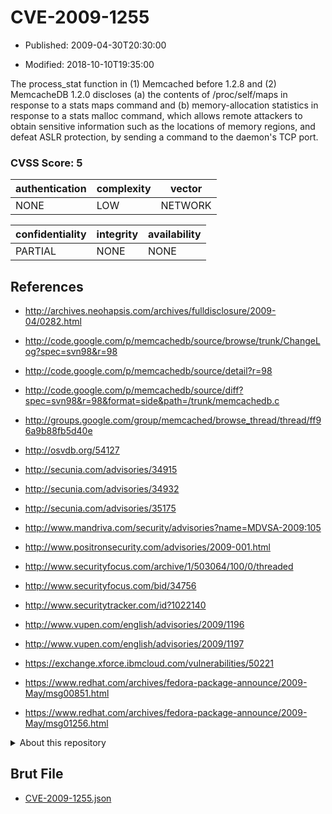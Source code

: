 # CVE-2009-1255

- Published: 2009-04-30T20:30:00

- Modified: 2018-10-10T19:35:00

The process_stat function in (1) Memcached before 1.2.8 and (2) MemcacheDB 1.2.0 discloses (a) the contents of /proc/self/maps in response to a stats maps command and (b) memory-allocation statistics in response to a stats malloc command, which allows remote attackers to obtain sensitive information such as the locations of memory regions, and defeat ASLR protection, by sending a command to the daemon's TCP port.

### CVSS Score: **5**

| authentication | complexity | vector |
| --- | --- | --- |
| NONE | LOW | NETWORK |

| confidentiality | integrity | availability |
| --- | --- | --- |
| PARTIAL | NONE | NONE |

## References

* http://archives.neohapsis.com/archives/fulldisclosure/2009-04/0282.html

* http://code.google.com/p/memcachedb/source/browse/trunk/ChangeLog?spec=svn98&r=98

* http://code.google.com/p/memcachedb/source/detail?r=98

* http://code.google.com/p/memcachedb/source/diff?spec=svn98&r=98&format=side&path=/trunk/memcachedb.c

* http://groups.google.com/group/memcached/browse_thread/thread/ff96a9b88fb5d40e

* http://osvdb.org/54127

* http://secunia.com/advisories/34915

* http://secunia.com/advisories/34932

* http://secunia.com/advisories/35175

* http://www.mandriva.com/security/advisories?name=MDVSA-2009:105

* http://www.positronsecurity.com/advisories/2009-001.html

* http://www.securityfocus.com/archive/1/503064/100/0/threaded

* http://www.securityfocus.com/bid/34756

* http://www.securitytracker.com/id?1022140

* http://www.vupen.com/english/advisories/2009/1196

* http://www.vupen.com/english/advisories/2009/1197

* https://exchange.xforce.ibmcloud.com/vulnerabilities/50221

* https://www.redhat.com/archives/fedora-package-announce/2009-May/msg00851.html

* https://www.redhat.com/archives/fedora-package-announce/2009-May/msg01256.html

<details>
<summary>About this repository</summary> 

  This repository is part of the project [Live Hack CVE](https://github.com/Live-Hack-CVE). Main website can be found [www.live-hack.org](https://www.live-hack.org) 
  
  Made by [Sn0wAlice](https://github.com/Sn0wAlice) for the people that care about security and need to have a feed of the latest CVEs. Hope you enjoy it, don't forget to star the repo and follow me on [Twitter](https://twitter.com/Sn0wAlice) and [Github](https://github.com/Sn0wAlice). And that is my [personnal website](https://www.alice-snow.me/)

  - [Home Page](https://github.com/Live-Hack-CVE)
  - [Framework](https://github.com/Live-Hack-CVE/cve-framework)
  - [CVE database](https://github.com/Live-Hack-CVE/full_database)
  - [Changelog](https://github.com/Live-Hack-CVE/Changelog)
</details>

## Brut File

* [CVE-2009-1255.json](https://raw.githubusercontent.com/Live-Hack-CVE/full_database/main/cves/2009/CVE-2009-1255.json)

